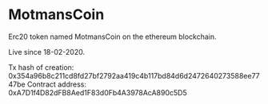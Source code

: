 # MotmansCoin
Erc20 token named MotmansCoin on the ethereum blockchain.

Live since 18-02-2020.

Tx hash of creation: 0x354a96b8c211cd8fd27bf2792aa419c4b117bd84d6d2472640273588ee7747be
Contract address: 0xA7D1f4D82dFB8Aed1F83d0Fb4A3978AcA890c5D5

